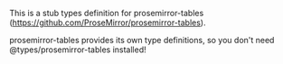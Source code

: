 This is a stub types definition for prosemirror-tables (https://github.com/ProseMirror/prosemirror-tables).

prosemirror-tables provides its own type definitions, so you don't need @types/prosemirror-tables installed!